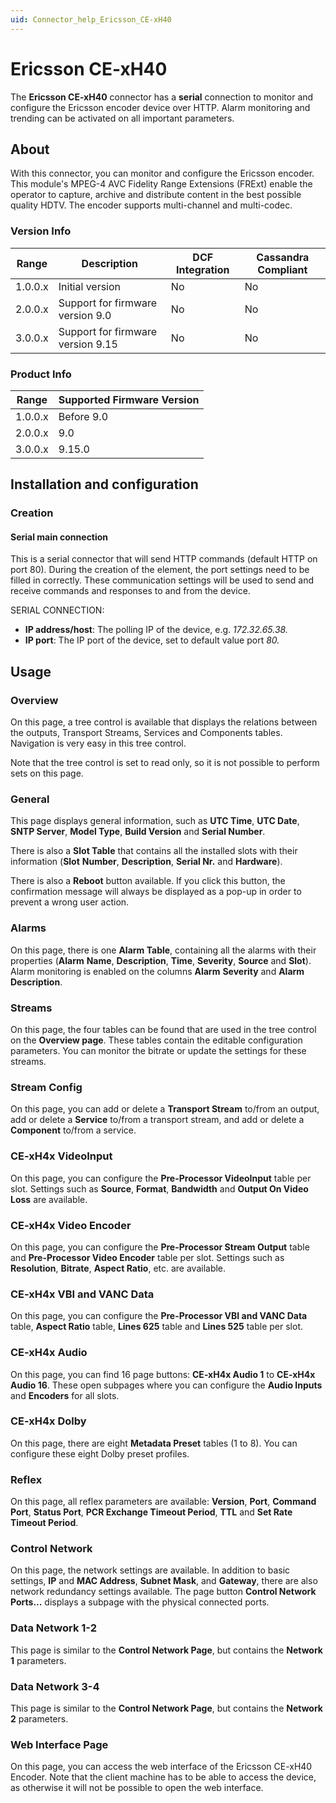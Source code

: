 ```yaml
---
uid: Connector_help_Ericsson_CE-xH40
---
```


# Ericsson CE-xH40

The **Ericsson CE-xH40** connector has a **serial** connection to monitor and configure the Ericsson encoder device over HTTP. Alarm monitoring and trending can be activated on all important parameters.

## About

With this connector, you can monitor and configure the Ericsson encoder. This module's MPEG-4 AVC Fidelity Range Extensions (FRExt) enable the operator to capture, archive and distribute content in the best possible quality HDTV. The encoder supports multi-channel and multi-codec.

### Version Info

| Range     | Description                       | DCF Integration     | Cassandra Compliant     |
|------------------|-----------------------------------|---------------------|-------------------------|
| 1.0.0.x          | Initial version                   | No                  | No                      |
| 2.0.0.x          | Support for firmware version 9.0  | No                  | No                      |
| 3.0.0.x          | Support for firmware version 9.15 | No                  | No                      |

### Product Info

| Range | Supported Firmware Version |
|------------------|-----------------------------|
| 1.0.0.x          | Before 9.0                  |
| 2.0.0.x          | 9.0                         |
| 3.0.0.x          | 9.15.0                      |

## Installation and configuration

### Creation

#### Serial main connection

This is a serial connector that will send HTTP commands (default HTTP on port 80). During the creation of the element, the port settings need to be filled in correctly. These communication settings will be used to send and receive commands and responses to and from the device.

SERIAL CONNECTION:

- **IP address/host**: The polling IP of the device, e.g. *172.32.65.38.*
- **IP port**: The IP port of the device, set to default value port *80.*

## Usage

### Overview

On this page, a tree control is available that displays the relations between the outputs, Transport Streams, Services and Components tables. Navigation is very easy in this tree control.

Note that the tree control is set to read only, so it is not possible to perform sets on this page.

### General

This page displays general information, such as **UTC Time**, **UTC Date**, **SNTP Server**, **Model Type**, **Build Version** and **Serial Number**.

There is also a **Slot Table** that contains all the installed slots with their information (**Slot** **Number**, **Description**, **Serial Nr.** and **Hardware**).

There is also a **Reboot** button available. If you click this button, the confirmation message will always be displayed as a pop-up in order to prevent a wrong user action.

### Alarms

On this page, there is one **Alarm Table**, containing all the alarms with their properties (**Alarm** **Name**, **Description**, **Time**, **Severity**, **Source** and **Slot**). Alarm monitoring is enabled on the columns **Alarm** **Severity** and **Alarm Description**.

### Streams

On this page, the four tables can be found that are used in the tree control on the **Overview page**. These tables contain the editable configuration parameters. You can monitor the bitrate or update the settings for these streams.

### Stream Config

On this page, you can add or delete a **Transport Stream** to/from an output, add or delete a **Service** to/from a transport stream, and add or delete a **Component** to/from a service.

### CE-xH4x VideoInput

On this page, you can configure the **Pre-Processor VideoInput** table per slot. Settings such as **Source**, **Format**, **Bandwidth** and **Output On Video Loss** are available.

### CE-xH4x Video Encoder

On this page, you can configure the **Pre-Processor Stream Output** table and **Pre-Processor Video Encoder** table per slot. Settings such as **Resolution**, **Bitrate**, **Aspect Ratio**, etc. are available.

### CE-xH4x VBI and VANC Data

On this page, you can configure the **Pre-Processor VBI and VANC Data** table, **Aspect Ratio** table, **Lines 625** table and **Lines 525** table per slot.

### CE-xH4x Audio

On this page, you can find 16 page buttons: **CE-xH4x Audio 1** to **CE-xH4x** **Audio 16**. These open subpages where you can configure the **Audio Inputs** and **Encoders** for all slots.

### CE-xH4x Dolby

On this page, there are eight **Metadata Preset** tables (1 to 8). You can configure these eight Dolby preset profiles.

### Reflex

On this page, all reflex parameters are available: **Version**, **Port**, **Command Port**, **Status Port**, **PCR Exchange Timeout Period**, **TTL** and **Set Rate Timeout Period**.

### Control Network

On this page, the network settings are available. In addition to basic settings, **IP** and **MAC Address**, **Subnet Mask**, and **Gateway**, there are also network redundancy settings available. The page button **Control Network Ports...** displays a subpage with the physical connected ports.

### Data Network 1-2

This page is similar to the **Control Network Page**, but contains the **Network 1** parameters.

### Data Network 3-4

This page is similar to the **Control Network Page**, but contains the **Network 2** parameters.

### Web Interface Page

On this page, you can access the web interface of the Ericsson CE-xH40 Encoder. Note that the client machine has to be able to access the device, as otherwise it will not be possible to open the web interface.
